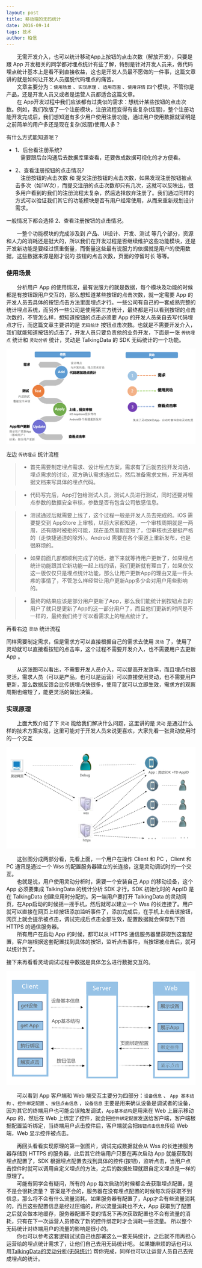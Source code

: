 ```yaml
---
layout: post
title: 移动端的无码统计
date: 2016-09-14 
tags: 技术   
author: 柏信  
---
```


　　无需开发介入，也可以统计移动App上按钮的点击次数（解放开发），只要是跟 App 开发相关的同学都对埋点统计有些了解，特别是针对开发人员来，做代码埋点统计基本上是看不到直接收益，这也是开发人员最不愿做的一件事，这篇文章讲的就是如何让开发人员摆脱代码埋点的痛苦。               
　　文章主要分为：`使用场景` 、`实现原理` 、`适用范围` 、`使用详情`  四个模块，不管你是产品，还是开发人员又或者是运营人员都适合这篇文章。               
　　在 App开发过程中我们应该都有过类似的需求：想统计某些按钮的点击次数。例如，我们改版了一个注册模块，注册流程变得有些复杂(炫丽)，整个注册功能开发完成后，我们想知道有多少用户使用注册功能，通过用户使用数据就证明是之前简单的用户多还是现在复杂(炫丽)使用人多？    

有什么方式能知道呢？                               

* 1、后台看注册系统?      
　需要跟后台沟通后去数据库里查看，还要做成数据可视化的才方便看。      

* 2、查看注册按钮的点击情况?     
　注册按钮的点击次数 和 提交注册按钮的点击次数，如果发现注册按钮被点击多次（如1W次），而提交注册的点击次数却只有几次，这就可以反映出，很多用户看到的我们的注册流程太复杂，然后选择放弃注册了。我们通过同样的方式可以验证我们其它的功能模块是否有用户经常使用，从而来重新规划设计需求。         

一般情况下都会选择 2、查看注册按钮的点击情况。

　　一整个功能模块的完成涉及到 产品、UI设计、开发、测试 等几个部分，资源和人力的消耗还是挺大的，所以我们在开发过程是否继续维护这些功能模块，还是开发新功能是要经过慎重衡量，而衡量这些最有说服力的依据就是用户的使用数据，这些数据来源是刚才说的 按钮的点击次数，页面的停留时长 等等。

### 使用场景

　　分析用户 App 的使用情况，最有说服力的就是数据，每个模块及功能的时候都是有按钮跟用户交互的，那么想知道某些按钮的点击次数，就一定需要 App 的开发人员去具体的按钮点击方法里面埋点才行。一些公司有自己的一套成熟完整的统计埋点系统，而另外一些公司是使用第三方统计，最终都是可以看到按钮的点击次数的，不管怎么样，想知道按钮的点击必须要 App 的开发人员亲自去写代码埋点才行，而这篇文章主要讲的是 `无码统计` 按钮点击次数。也就是不需要开发介入，我们就能知道按钮的点击了，开发人员只要负责他的业务开发，下面是一张 `传统埋点` 统计和 `灵动分析` 统计，灵动是 TalkingData 的 SDK 无码统计的一个功能。

![](/img/codeless/image01.png)     

左边 `传统埋点` 统计流程

>* 首先需要制定埋点需求、设计埋点方案，需求有了后就去找开发沟通，埋点需求的讨论，双方确认需求通过后，然后准备需求文档，开发再根据文档来写具体的埋点代码。 

>* 代码写完后，App打包给测试人员，测试人员进行测试，同时还要对埋点参数的数据安全审核，参数是否有包含公司敏感信息。

>* 测试通过后就需要上线了，这个过程一般是开发人员去完成的。iOS 需要提交到 AppStore 上审核，以前大家都知道，一个审核周期就是一两周，还有随时被拒的可能，现在虽然周期变短了，但审核也还是挺严格的（走快捷通道的除外）。Android 需要在各个渠道上重新发布，也是很麻烦的。

>* 如果前面几部都顺利完成了的话，接下来就等待用户更新了，如果埋点统计功能跟其它新功能一起上线的话，我们更新就有理由了，如果仅仅这一版仅仅只是埋点统计功能，那么让用户更新App的理由又是一件头疼的事情了，不管怎么样经常让用户更新App多少会对用户用些影响的。

>* 最终的结果应该是部分用户更新了App，那么我们能统计到按钮点击的用户了就只是更新了App的这一部分用户了，而且他们更新的时间是不一样的，最终我们终于可以看需求上的埋点统计了。


再看右边 `灵动` 统计流程

同样需要制定需求，但是需求方可以直接根据自己的需求去使用 `灵动` 了，使用了灵动就可以直接看按钮的点击率，这个过程不需要开发介入，也不需要用户去更新 App 。

　　从这张图可以看出，不需要开发人员介入，可以提高开发效率，而且埋点也很灵活，需求人员（可以是产品，也可以是运营）可以直接使用灵动，也不需要用户更新，那么数据反馈会比传统埋点快很多，使用了就可以立即生效，需求方的观察周期也缩短了，能更灵活的做出决策。

### 实现原理

　　上面大致介绍了下 `灵动` 能给我们解决什么问题，这里讲的是 `灵动` 是通过什么样的技术方案实现，这里可能对于开发人员来说更喜欢，大家先看一张灵动使用时的一个交互

![](/img/codeless/image02.png)     

　　这张图分成两部分看，先看上面，一个用户在操作 Client 和 PC ，Client 和 PC 通讯是通过一个 Wss 的配置服务器建立的长连接，这是灵动调试时的一个交互。         
　　也就是说，用户使用灵动分析时，需要一个安装自己 App 的移动设备，这个 App 必须要集成 TalkingData 的统计分析 SDK 才行，SDK 初始化时的 AppID 是在 TalkingData 创建应用时分配的。另一端用户要打开 TalkingData 的灵动网页，在App启动的时候摇一摇手机，然后就可以建立一个 Wss 的长连接了。用户就可以直接在网页上给按钮添加监听事件了，添加完成后，在手机上点击该按钮，网页上就会提示被点击，调试完成后点击全部生效，配置数据就会保存到下面 HTTPS 的通信服务器。         
　　所有用户在启动 App 的时候，都可以从 HTTPS 通信服务器里获取到这套配置，客户端根据这套配置找到具体的按钮，监听点击事件，当按钮被点击后，就可以统计到了。

接下来再看看灵动调试过程中数据是具体怎么进行数据交互的。

![](/img/codeless/image03.png)     

　　可以看到 App 客户端和 Web 端交互主要分为四部分：`设备信息` 、 `App 基本结构` 、`控件绑定配置` 、`按钮点击信息` ，`设备信息` 主要是用来确认设备是调试者的设备，因为其它的终端用户也可能会误触发调试，`App基本结构`是用来在 Web 上展示移动 App 的，然后在 Web 上绑定了控件，就会把`控件绑定配置`发送给客户端，客户端根据配置监听绑定，当终端用户点击控件后，客户端就会把`按钮点击信息`传给 Web 端，Web 显示控件被点击。

　　再回头看看实现原理的第一张图片，调试完成数据就会从 Wss 的长连接服务器存储到 HTTPS 的服务器，此后其它终端用户只要在再次启动 App 就能获取到埋点配置了，SDK 根据埋点配置去找到具体的控件(按钮)，监听点击，当用户点击控件时就可以调用自定义埋点的方法，之后的数据处理就跟自定义埋点是一样的原理了。     
　　可能有同学会有疑问，所有的 App 每次启动的时候都会去获取埋点配置，是不是会很耗流量？ 答案是不会的，服务器在没有埋点配置的时候每次将获取不到信息，那么将不会有什么流量消耗。如果服务器有配置了，App才会有些流量消耗的，而且这些配置信息是经过压缩的，所以流量消耗也不大，App 获取到了配置之后就会做本地缓存，服务器配置不变的情况下再次获取配置也不会有流量的消耗，只有在下一次运营人员修改了新的控件绑定时才会消耗一些流量。 所以整个无码统计对终端用户的流量的影响是很小的。      
　　你也可以参考这套逻辑试试自己也部署这么一套无码统计，之后就不用再担心运营给的埋点统计需求了，让他们自己去用无码统计吧。 如果嫌麻烦的话也可以用[TalkingData的灵动分析(无码统计)](https://www.talkingdata.com/products.jsp?languagetype=zh_cn) 帮你完成，同样也可以让运营人员自己去完成埋点的统计。













